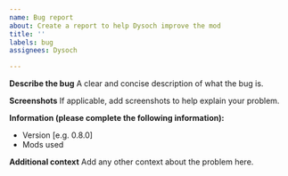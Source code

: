 ```yaml
---
name: Bug report
about: Create a report to help Dysoch improve the mod
title: ''
labels: bug
assignees: Dysoch

---
```


**Describe the bug**
A clear and concise description of what the bug is.

**Screenshots**
If applicable, add screenshots to help explain your problem.

**Information (please complete the following information):**
 - Version [e.g. 0.8.0]
 - Mods used

**Additional context**
Add any other context about the problem here.
